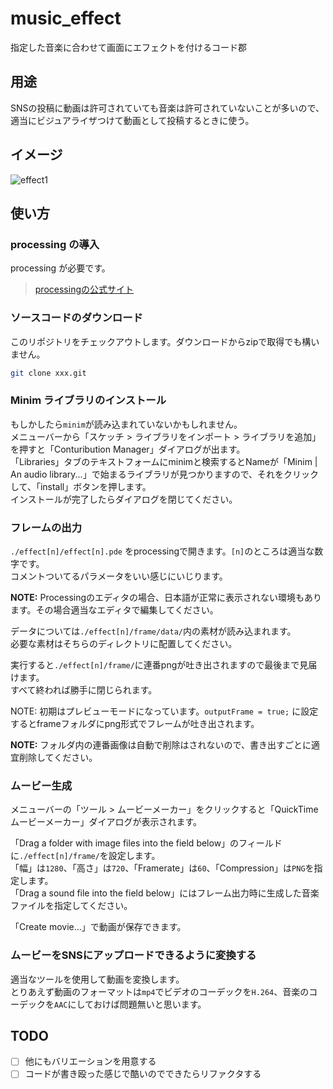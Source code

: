 # music_effect

指定した音楽に合わせて画面にエフェクトを付けるコード郡

## 用途

SNSの投稿に動画は許可されていても音楽は許可されていないことが多いので、適当にビジュアライザつけて動画として投稿するときに使う。

## イメージ

![effect1](https://raw.github.com/Mushus/music-effect/master/doc/img/effect1.png)

## 使い方

### processing の導入

processing が必要です。

> [processingの公式サイト](https://processing.org/)

### ソースコードのダウンロード

このリポジトリをチェックアウトします。ダウンロードからzipで取得でも構いません。

```sh
git clone xxx.git
```

### Minim ライブラリのインストール

もしかしたら`minim`が読み込まれていないかもしれません。<br>
メニューバーから「スケッチ > ライブラリをインポート > ライブラリを追加」を押すと「Conturibution Manager」ダイアログが出ます。<br>
「Libraries」タブのテキストフォームにminimと検索するとNameが「Minim | An audio library...」で始まるライブラリが見つかりますので、それをクリックして、「install」ボタンを押します。<br>
インストールが完了したらダイアログを閉じてください。<br>

### フレームの出力

`./effect[n]/effect[n].pde` をprocessingで開きます。`[n]`のところは適当な数字です。<br>
コメントついてるパラメータをいい感じにいじります。

**NOTE:** Processingのエディタの場合、日本語が正常に表示されない環境もあります。その場合適当なエディタで編集してください。

データについては`./effect[n]/frame/data/`内の素材が読み込まれます。<br>
必要な素材はそちらのディレクトリに配置してください。

実行すると`./effect[n]/frame/`に連番pngが吐き出されますので最後まで見届けます。<br>
すべて終われば勝手に閉じられます。

NOTE: 初期はプレビューモードになっています。`outputFrame = true;` に設定するとframeフォルダにpng形式でフレームが吐き出されます。

**NOTE:** フォルダ内の連番画像は自動で削除はされないので、書き出すごとに適宜削除してください。

### ムービー生成

メニューバーの「ツール > ムービーメーカー」をクリックすると「QuickTime ムービーメーカー」ダイアログが表示されます。

「Drag a folder with image files into the field below」のフィールドに`./effect[n]/frame/`を設定します。<br>
「幅」は`1280`、「高さ」は`720`、「Framerate」は`60`、「Compression」は`PNG`を指定します。<br>
「Drag a sound file into the field below」にはフレーム出力時に生成した音楽ファイルを指定してください。

「Create movie...」で動画が保存できます。

### ムービーをSNSにアップロードできるように変換する

適当なツールを使用して動画を変換します。<br>
とりあえず動画のフォーマットは`mp4`でビデオのコーデックを`H.264`、音楽のコーデックを`AAC`にしておけば問題無いと思います。

## TODO

- [ ] 他にもバリエーションを用意する
- [ ] コードが書き殴った感じで酷いのでできたらリファクタする
